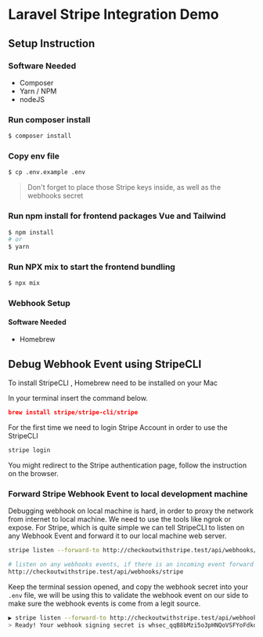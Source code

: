 # Laravel Stripe Integration Demo

## Setup Instruction

### Software Needed
- Composer
- Yarn / NPM
- nodeJS

### Run composer install
```bash
$ composer install
```

### Copy env file
```bash
$ cp .env.example .env
```
> Don't forget to place those Stripe keys inside, as well as the webhooks secret

### Run npm install for frontend packages Vue and Tailwind
```bash
$ npm install
# or 
$ yarn
```

### Run NPX mix to start the frontend bundling
```bash
$ npx mix
```

### Webhook Setup

#### Software Needed
- Homebrew

## Debug Webhook Event using StripeCLI

To install StripeCLI , Homebrew need to be installed on your Mac

In your terminal insert the command below.
```json
brew install stripe/stripe-cli/stripe
```


For the first time we need to login Stripe Account in order to use the StripeCLI
```bash
stripe login
```

You might redirect to the Stripe authentication page, follow the instruction on the browser.

### Forward Stripe Webhook Event to local development machine

Debugging webhook on local machine is hard, in order to proxy the network from internet to local machine. We need to use the tools like ngrok or expose. For Stripe, which is quite simple we can tell StripeCLI to listen on any Webhook Event and forward it to our local machine web server.

```bash
stripe listen --forward-to http://checkoutwithstripe.test/api/webhooks/stripe

# listen on any webhooks events, if there is an incoming event forward to the host in this case 
http://checkoutwithstripe.test/api/webhooks/stripe
```

Keep the terminal session opened, and copy the webhook secret into your `.env` file, we will be using this to validate the webhook event on our side to make sure the webhook events is come from a legit source.

```bash
▶ stripe listen --forward-to http://checkoutwithstripe.test/api/webhooks/stripe
> Ready! Your webhook signing secret is whsec_qqB8bMzi5o3pHNQoVSFYoFdkdpOUf4ru (^C to quit)
```
